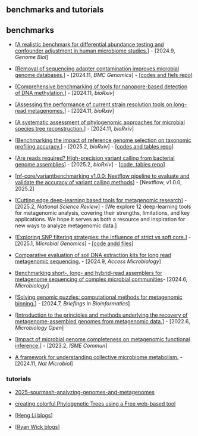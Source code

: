 ## benchmarks and tutorials

## benchmarks
- [[A realistic benchmark for differential abundance testing and confounder adjustment in human microbiome studies.](https://doi.org/10.1186/s13059-024-03390-9)] - [2024.9, _Genome Biol_]
- [[Removal of sequencing adapter contamination improves microbial genome databases.](https://doi.org/10.1186/s12864-024-10956-1)] - [2024.11, _BMC Genomics_] - [[codes and fiels repo](https://github.com/CUMoellerLab/MalAdapter)]
- [[Comprehensive benchmarking of tools for nanopore-based detection of DNA methylation.](https://doi.org/10.1101/2024.11.09.622763)] - [2024.11, _bioRxiv_]

- [[Assessing the performance of current strain resolution tools on long-read metagenomes.](https://doi.org/10.1101/2024.11.20.624313)] - [2024.11, _bioRxiv_]
- [[A systematic assessment of phylogenomic approaches for microbial species tree reconstruction.](https://doi.org/10.1101/2024.11.20.624597)] - [2024.11, _bioRxiv_]
- [[Benchmarking the impact of reference genome selection on taxonomic profiling accuracy.](https://doi.org/10.1101/2025.02.07.637076)] - [2025.2, _bioRxiv_] - [[codes and tables repo](https://github.com/JaspervB-tud/reference_set_selection_benchmark)]
- [[Are reads required? High-precision variant calling from bacterial genome assemblies](https://doi.org/10.1101/2025.02.20.639404)] - [2025.2, _bioRxiv_] - [[code, tables repo](https://github.com/rrwick/Are-reads-required)]
- [[nf-core/variantbenchmarking v1.0.0: Nextflow pipeline to evaluate and validate the accuracy of variant calling methods](https://github.com/nf-core/variantbenchmarking)] - [Nextflow, v1.0.0, 2025.2]
- [[Cutting edge deep-learning based tools for metagenomic research](https://doi.org/10.1093/nsr/nwaf056)] - [2025.2, _National Science Review_] - [We explore 12 deep-learning tools for metagenomic analysis, covering their strengths, limitations, and key applications. We hope it serves as both a resource and inspiration for new ways to analyze metagenomic data.]

- [[Exploring SNP filtering strategies: the influence of strict vs soft core.](https://doi.org/10.1099/mgen.0.001346)] - [2025.1, _Microbial Genomics_] - [[code andd files](https://github.com/rrwick/Core-SNP-filter)]


- [Comparative evaluation of soil DNA extraction kits for long read metagenomic sequencing.](https://doi.org/10.1099/acmi.0.000868.v3) - [2024.9, _Access Microbiology_]


- [Benchmarking short-, long- and hybrid-read assemblers for metagenome sequencing of complex microbial communities](https://doi.org/10.1099/mic.0.001469)- [2024.6, _Microbiology_]

- [[Solving genomic puzzles: computational methods for metagenomic binning.](https://doi.org/10.1093/bib/bbae372)] - [2024.7, _Briefings in Bioinformatics_]

- [[Introduction to the principles and methods underlying the recovery of metagenome-assembled genomes from metagenomic data.](https://doi.org/10.1002/mbo3.1298)] - [2022.6, _Microbiology Open_]

- [[Impact of microbial genome completeness on metagenomic functional inference.](https://doi.org/10.1038/s43705-023-00221-z)] - [2023.2, _ISME Commun_]

- [A framework for understanding collective microbiome metabolism.]() - [2024.11, _Nat Microbiol_]

### tutorials
- [2025-sourmash-analyzing-genomes-and-metagenomes](https://github.com/ctb/2025-sourmash-analyzing-genomes-and-metagenomes)
- [creating colorful Phylogenetic Trees using a Free web-based tool](https://t.co/2nQo1X0d56)
- [[Heng Li blogs](https://lh3.github.io)]

- [[Ryan Wick blogs](https://rrwick.github.io)]